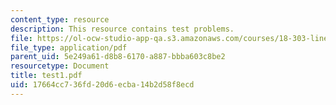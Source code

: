 ```yaml
---
content_type: resource
description: This resource contains test problems.
file: https://ol-ocw-studio-app-qa.s3.amazonaws.com/courses/18-303-linear-partial-differential-equations-fall-2006/17664cc736fd20d6ecba14b2d58f8ecd_test1.pdf
file_type: application/pdf
parent_uid: 5e249a61-d8b8-6170-a887-bbba603c8be2
resourcetype: Document
title: test1.pdf
uid: 17664cc7-36fd-20d6-ecba-14b2d58f8ecd
---
```


